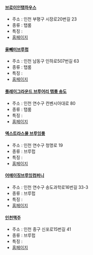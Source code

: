 #### [브로이인탭하우스](https://map.naver.com/v5/entry/place/34698935) 
 - 주소 : 인천 부평구 시장로20번길 23 
- 종류 : 탭룸
 - 특징 : 
- [홈페이지]()
#### [올빼미브루펍](https://map.naver.com/v5/entry/place/935158690) 
 - 주소 : 인천 남동구 인하로507번길 63 
- 종류 : 탭룸
 - 특징 : 
- [홈페이지]()
#### [플레이그라운드 브루어리 탭룸 송도](https://map.naver.com/v5/entry/place/137449520) 
 - 주소 : 인천 연수구 컨벤시아대로 80 
- 종류 : 탭룸
 - 특징 : 
- [홈페이지]()
#### [엑스트라스몰 브루잉룸](http://naver.me/5X9wReVq) 
 - 주소 : 인천 연수구 청명로 19
- 종류 : 브루펍
 - 특징 : 
- [홈페이지]()
#### [어메이징브루잉컴퍼니](https://map.naver.com/v5/entry/place/436590215) 
 - 주소 : 인천 연수구 송도과학로16번길 33-3
- 종류 : 브루펍
 - 특징 : 
- [홈페이지]()
#### [인천맥주](https://map.naver.com/v5/entry/place/1587888300) 
 - 주소 : 인천 중구 신포로15번길 41 
- 종류 : 브루펍
 - 특징 : 
- [홈페이지]()
